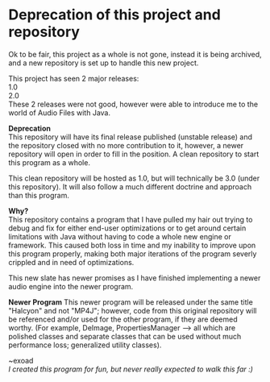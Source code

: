 # Deprecation of this project and repository
Ok to be fair, this project as a whole is not gone, instead it is being archived, and a new repository is set
up to handle this new project.

This project has seen 2 major releases:<br>
1.0<br>
2.0<br>
These 2 releases were not good, however were able to introduce me to the world of Audio Files with Java.

**Deprecation**<br>
This repository will have its final release published (unstable release) and the repository closed with no more
contribution to it, however, a newer repository will open in order to fill in the position. A clean repository
to start this program as a whole. 

This clean repository will be hosted as 1.0, but will technically be 3.0 (under this repository). It will also
follow a much different doctrine and approach than this program.

**Why?**<br>
This repository contains a program that I have pulled my hair out trying to debug and fix for either end-user
optimizations or to get around certain limitations with Java without having to code a whole new engine or framework.
This caused both loss in time and my inability to improve upon this program properly, making both major iterations
of the program severly crippled and in need of optimizations.

This new slate has newer promises as I have finished implementing a newer audio engine into the newer program.

**Newer Program**
This newer program will be released under the same title "Halcyon" and not "MP4J"; however, code from this original
repository will be referenced and/or used for the other program, if they are deemed worthy. (For example, DeImage, 
PropertiesManager --> all which are polished classes and separate classes that can be used without much
performance loss; generalized utility classes).

~exoad<br>
*I created this program for fun, but never really expected to walk this far :)*
